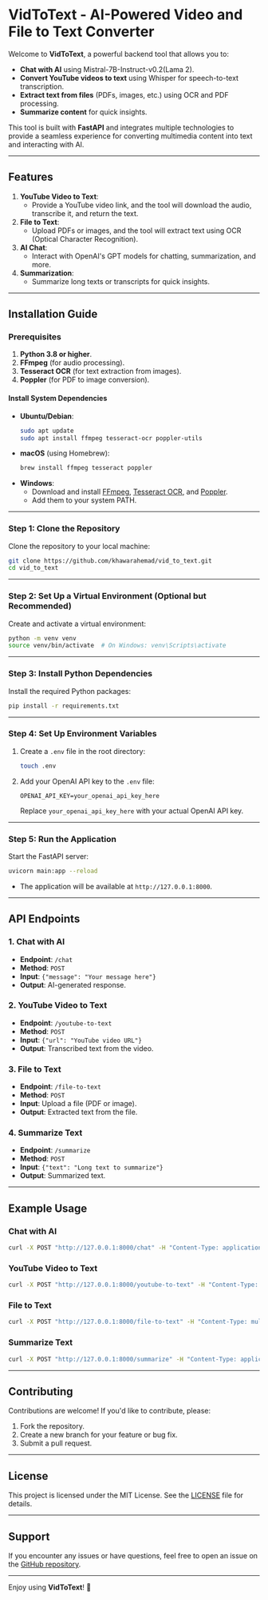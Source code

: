 # VidToText - AI-Powered Video and File to Text Converter

Welcome to **VidToText**, a powerful backend tool that allows you to:
- **Chat with AI** using Mistral-7B-Instruct-v0.2(Lama 2).
- **Convert YouTube videos to text** using Whisper for speech-to-text transcription.
- **Extract text from files** (PDFs, images, etc.) using OCR and PDF processing.
- **Summarize content** for quick insights.

This tool is built with **FastAPI** and integrates multiple technologies to provide a seamless experience for converting multimedia content into text and interacting with AI.

---

## Features
1. **YouTube Video to Text**:
   - Provide a YouTube video link, and the tool will download the audio, transcribe it, and return the text.
2. **File to Text**:
   - Upload PDFs or images, and the tool will extract text using OCR (Optical Character Recognition).
3. **AI Chat**:
   - Interact with OpenAI's GPT models for chatting, summarization, and more.
4. **Summarization**:
   - Summarize long texts or transcripts for quick insights.

---

## Installation Guide

### Prerequisites
1. **Python 3.8 or higher**.
2. **FFmpeg** (for audio processing).
3. **Tesseract OCR** (for text extraction from images).
4. **Poppler** (for PDF to image conversion).

#### Install System Dependencies
- **Ubuntu/Debian**:
  ```bash
  sudo apt update
  sudo apt install ffmpeg tesseract-ocr poppler-utils
  ```
- **macOS** (using Homebrew):
  ```bash
  brew install ffmpeg tesseract poppler
  ```
- **Windows**:
  - Download and install [FFmpeg](https://ffmpeg.org/download.html), [Tesseract OCR](https://github.com/tesseract-ocr/tesseract), and [Poppler](http://blog.alivate.com.au/poppler-windows/).
  - Add them to your system PATH.

---

### Step 1: Clone the Repository
Clone the repository to your local machine:
```bash
git clone https://github.com/khawarahemad/vid_to_text.git
cd vid_to_text
```

---

### Step 2: Set Up a Virtual Environment (Optional but Recommended)
Create and activate a virtual environment:
```bash
python -m venv venv
source venv/bin/activate  # On Windows: venv\Scripts\activate
```

---

### Step 3: Install Python Dependencies
Install the required Python packages:
```bash
pip install -r requirements.txt
```

---

### Step 4: Set Up Environment Variables
1. Create a `.env` file in the root directory:
   ```bash
   touch .env
   ```
2. Add your OpenAI API key to the `.env` file:
   ```plaintext
   OPENAI_API_KEY=your_openai_api_key_here
   ```
   Replace `your_openai_api_key_here` with your actual OpenAI API key.

---

### Step 5: Run the Application
Start the FastAPI server:
```bash
uvicorn main:app --reload
```
- The application will be available at `http://127.0.0.1:8000`.

---

## API Endpoints

### 1. **Chat with AI**
- **Endpoint**: `/chat`
- **Method**: `POST`
- **Input**: `{"message": "Your message here"}`
- **Output**: AI-generated response.

### 2. **YouTube Video to Text**
- **Endpoint**: `/youtube-to-text`
- **Method**: `POST`
- **Input**: `{"url": "YouTube video URL"}`
- **Output**: Transcribed text from the video.

### 3. **File to Text**
- **Endpoint**: `/file-to-text`
- **Method**: `POST`
- **Input**: Upload a file (PDF or image).
- **Output**: Extracted text from the file.

### 4. **Summarize Text**
- **Endpoint**: `/summarize`
- **Method**: `POST`
- **Input**: `{"text": "Long text to summarize"}`
- **Output**: Summarized text.

---

## Example Usage

### Chat with AI
```bash
curl -X POST "http://127.0.0.1:8000/chat" -H "Content-Type: application/json" -d '{"message": "Hello, how are you?"}'
```

### YouTube Video to Text
```bash
curl -X POST "http://127.0.0.1:8000/youtube-to-text" -H "Content-Type: application/json" -d '{"url": "https://www.youtube.com/watch?v=example"}'
```

### File to Text
```bash
curl -X POST "http://127.0.0.1:8000/file-to-text" -H "Content-Type: multipart/form-data" -F "file=@example.pdf"
```

### Summarize Text
```bash
curl -X POST "http://127.0.0.1:8000/summarize" -H "Content-Type: application/json" -d '{"text": "Long text to summarize..."}'
```

---

## Contributing
Contributions are welcome! If you'd like to contribute, please:
1. Fork the repository.
2. Create a new branch for your feature or bug fix.
3. Submit a pull request.

---

## License
This project is licensed under the MIT License. See the [LICENSE](LICENSE) file for details.

---

## Support
If you encounter any issues or have questions, feel free to open an issue on the [GitHub repository](https://github.com/khawarahemad/vid_to_text/issues).

---

Enjoy using **VidToText**! 🚀
